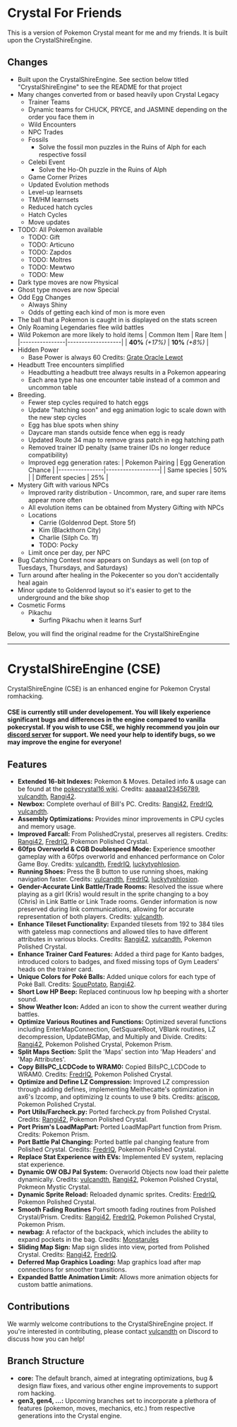 # Crystal For Friends

This is a version of Pokemon Crystal meant for me and my friends. It is built upon the CrystalShireEngine.

## Changes
- Built upon the CrystalShireEngine. See section below titled "CrystalShireEngine" to see the README for that project
- Many changes converted from or based heavily upon Crystal Legacy
  - Trainer Teams
  - Dynamic teams for CHUCK, PRYCE, and JASMINE depending on the order you face them in
  - Wild Encounters
  - NPC Trades
  - Fossils
    - Solve the fossil mon puzzles in the Ruins of Alph for each respective fossil
  - Celebi Event
    - Solve the Ho-Oh puzzle in the Ruins of Alph
  - Game Corner Prizes
  - Updated Evolution methods
  - Level-up learnsets
  - TM/HM learnsets
  - Reduced hatch cycles
  - Hatch Cycles
  - Move updates
- TODO: All Pokemon available
  - TODO: Gift
  - TODO: Articuno
  - TODO: Zapdos
  - TODO: Moltres
  - TODO: Mewtwo
  - TODO: Mew
- Dark type moves are now Physical
- Ghost type moves are now Special
- Odd Egg Changes
  - Always Shiny
  - Odds of getting each kind of mon is more even
- The ball that a Pokemon is caught in is displayed on the stats screen
- Only Roaming Legendaries flee wild battles
- Wild Pokemon are more likely to hold items
  | Common Item | Rare Item |
  |----------------|-------------------|
  | **40%** *(+17%)* | **10%** *(+8%)* |
- Hidden Power
  - Base Power is always 60 Credits: [Grate Oracle Lewot](https://github.com/Grate-Oracle-Lewot)
- Headbutt Tree encounters simplified
  - Headbutting a headbutt tree always results in a Pokemon appearing
  - Each area type has one encounter table instead of a common and uncommon table
- Breeding. 
  - Fewer step cycles required to hatch eggs
  - Update "hatching soon" and egg animation logic to scale down with the new step cycles
  - Egg has blue spots when shiny
  - Daycare man stands outside fence when egg is ready 
  - Updated Route 34 map to remove grass patch in egg hatching path
  - Removed trainer ID penalty (same trainer IDs no longer reduce compatibility)
  - Improved egg generation rates:
    | Pokemon Pairing | Egg Generation Chance |
    |----------------|-------------------|
    | Same species | 50% |
    | Different species | 25% |
- Mystery Gift with various NPCs
  - Improved rarity distribution - Uncommon, rare, and super rare items appear more often
  - All evolution items can be obtained from Mystery Gifting with NPCs
  - Locations
    - Carrie (Goldenrod Dept. Store 5f)
    - Kim (Blackthorn City)
    - Charlie (Silph Co. 1f)
    - TODO: Pocky
  - Limit once per day, per NPC
- Bug Catching Contest now appears on Sundays as well (on top of Tuesdays, Thursdays, and Saturdays)
- Turn around after healing in the Pokecenter so you don't accidentally heal again
- Minor update to Goldenrod layout so it's easier to get to the underground and the bike shop
- Cosmetic Forms
  - Pikachu
    - Surfing Pikachu when it learns Surf

Below, you will find the original readme for the CrystalShireEngine

---

# CrystalShireEngine (CSE)

CrystalShireEngine (CSE) is an enhanced engine for Pokemon Crystal romhacking.

#### CSE is currently still **under developement**. You will likely experience significant bugs and differences in the engine compared to vanilla pokecrystal. If you wish to use CSE, we highly recommend you join our [discord server](https://discord.gg/dvpf6wcqMn) for support. We need your help to identify bugs, so we may improve the engine for everyone!

## Features

- **Extended 16-bit Indexes:** Pokemon & Moves. Detailed info & usage can be found at the [pokecrystal16 wiki](https://github.com/vulcandth/pokecrystal16/wiki). Credits: [aaaaaa123456789](https://github.com/aaaaaa123456789), [vulcandth](https://github.com/vulcandth), [Rangi42](https://github.com/Rangi42).
- **Newbox:** Complete overhaul of Bill's PC. Credits: [Rangi42](https://github.com/Rangi42), [FredrIQ](https://github.com/FredrIQ), [vulcandth](https://github.com/vulcandth).
- **Assembly Optimizations:** Provides minor improvements in CPU cycles and memory usage.
- **Improved Farcall:** From PolishedCrystal, preserves all registers. Credits: [Rangi42](https://github.com/Rangi42), [FredrIQ](https://github.com/FredrIQ), Pokemon Polished Crystal.
- **60fps Overworld & CGB Doublespeed Mode:** Experience smoother gameplay with a 60fps overworld and enhanced performance on Color Game Boy. Credits: [vulcandth](https://github.com/vulcandth), [FredrIQ](https://github.com/FredrIQ), [luckytyphlosion](https://github.com/luckytyphlosion).
- **Running Shoes:** Press the B button to use running shoes, making navigation faster. Credits: [vulcandth](https://github.com/vulcandth), [FredrIQ](https://github.com/FredrIQ), [luckytyphlosion](https://github.com/luckytyphlosion).
- **Gender-Accurate Link Battle/Trade Rooms:** Resolved the issue where playing as a girl (Kris) would result in the sprite changing to a boy (Chris) in Link Battle or Link Trade rooms. Gender information is now preserved during link communications, allowing for accurate representation of both players. Credits: [vulcandth](https://github.com/vulcandth).
- **Enhance Tileset Functionality:** Expanded tilesets from 192 to 384 tiles with gateless map connections and allowed tiles to have different attributes in various blocks. Credits: [Rangi42](https://github.com/Rangi42), [vulcandth](https://github.com/vulcandth), Pokemon Polished Crystal.
- **Enhance Trainer Card Features:** Added a third page for Kanto badges, introduced colors to badges, and fixed missing tops of Gym Leaders' heads on the trainer card.
- **Unique Colors for Poké Balls:** Added unique colors for each type of Poké Ball. Credits: [SoupPotato](https://github.com/SoupPotato), [Rangi42](https://github.com/Rangi42).
- **Short Low HP Beep:** Replaced continuous low hp beeping with a shorter sound.
- **Show Weather Icon:** Added an icon to show the current weather during battles.
- **Optimize Various Routines and Functions:** Optimized several functions including EnterMapConnection, GetSquareRoot, VBlank routines, LZ decompression, UpdateBGMap, and Multiply and Divide. Credits: [Rangi42](https://github.com/Rangi42), Pokemon Polished Crystal, Pokemon Prism.
- **Split Maps Section:** Split the 'Maps' section into 'Map Headers' and 'Map Attributes'.
- **Copy BillsPC_LCDCode to WRAM0:** Copied BillsPC_LCDCode to WRAM0. Credits: [FredrIQ](https://github.com/FredrIQ), Pokemon Polished Crystal.
- **Optimize and Define LZ Compression:** Improved LZ compression through adding defines, implementing Meithecatte's optimization in ax6's lzcomp, and optimizing lz counts to use 9 bits. Credits: [ariscop](https://github.com/ariscop), Pokemon Polished Crystal.
- **Port Utils/Farcheck.py:** Ported farcheck.py from Polished Crystal. Credits: [Rangi42](https://github.com/Rangi42), Pokemon Polished Crystal.
- **Port Prism's LoadMapPart:** Ported LoadMapPart function from Prism. Credits: Pokemon Prism.
- **Port Battle Pal Changing:** Ported battle pal changing feature from Polished Crystal. Credits: [FredrIQ](https://github.com/FredrIQ), Pokemon Polished Crystal.
- **Replace Stat Experience with EVs:** Implemented EV system, replacing stat experience.
- **Dynamic OW OBJ Pal System:** Overworld Objects now load their palette dynamically. Credits: [vulcandth](https://github.com/vulcandth), [Rangi42](https://github.com/Rangi42), Pokemon Polished Crystal, Pokmeon Mystic Crystal.
- **Dynamic Sprite Reload:** Reloaded dynamic sprites. Credits: [FredrIQ](https://github.com/FredrIQ), Pokemon Polished Crystal.
- **Smooth Fading Routines** Port smooth fading routines from Polished Crystal/Prism. Credits: [Rangi42](https://github.com/Rangi42), [FredrIQ](https://github.com/FredrIQ), Pokemon Polished Crystal, Pokemon Prism.
- **newbag:** A refactor of the backpack, which includes the ability to expand pockets in the bag. Credits: [Monstarules](https://github.com/Monstarules)
- **Sliding Map Sign:** Map sign slides into view, ported from Polished Crystal. Credits: [Rangi42](https://github.com/Rangi42), [FredrIQ](https://github.com/FredrIQ).
- **Deferred Map Graphics Loading:** Map graphics load after map connections for smoother transitions.
- **Expanded Battle Animation Limit:** Allows more animation objects for custom battle animations.


## Contributions

We warmly welcome contributions to the CrystalShireEngine project. If you're interested in contributing, please contact [vulcandth](https://github.com/vulcandth) on Discord to discuss how you can help!

## Branch Structure

- **core:** The default branch, aimed at integrating optimizations, bug & design flaw fixes, and various other engine improvements to support rom hacking.
- **gen3, gen4, ...:** Upcoming branches set to incorporate a plethora of features (pokemon, moves, mechanics, etc.) from respective generations into the Crystal engine.
